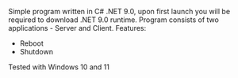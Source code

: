 Simple program written in C# .NET 9.0, upon first launch you will be required to download .NET 9.0 runtime.
Program consists of two applications - Server and Client.
Features: 
  - Reboot
  - Shutdown

Tested with Windows 10 and 11
